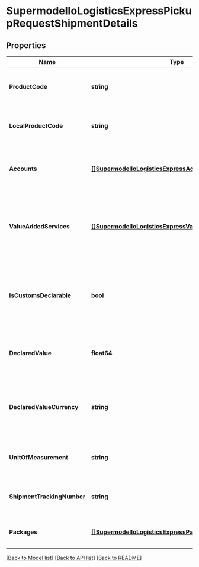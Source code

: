 # SupermodelIoLogisticsExpressPickupRequestShipmentDetails

## Properties
Name | Type | Description | Notes
------------ | ------------- | ------------- | -------------
**ProductCode** | **string** | Please provide DHL Express Global product code of the shipment | [default to null]
**LocalProductCode** | **string** | Please provide DHL Express Local product code of the shipment | [optional] [default to null]
**Accounts** | [**[]SupermodelIoLogisticsExpressAccount**](supermodelIoLogisticsExpressAccount.md) | Please enter all the DHL Express accounts related to this shipment | [optional] [default to null]
**ValueAddedServices** | [**[]SupermodelIoLogisticsExpressValueAddedServicesRates**](supermodelIoLogisticsExpressValueAddedServicesRates.md) | This section communicates additional shipping services, such as Insurance (or Shipment Value Protection). | [optional] [default to null]
**IsCustomsDeclarable** | **bool** | For customs purposes please advise if your shipment is dutiable (true) or non dutiable (false) | [default to null]
**DeclaredValue** | **float64** | For customs purposes please advise on declared value of the shipment | [optional] [default to null]
**DeclaredValueCurrency** | **string** | For customs purposes please advise on declared value currency code of the shipment | [optional] [default to null]
**UnitOfMeasurement** | **string** | Please enter Unit of measurement - metric,imperial | [default to null]
**ShipmentTrackingNumber** | **string** | Please provide Shipment Identification number (AWB number) | [optional] [default to null]
**Packages** | [**[]SupermodelIoLogisticsExpressPackageRr**](supermodelIoLogisticsExpressPackageRR.md) | Here you can define properties per package | [default to null]

[[Back to Model list]](../README.md#documentation-for-models) [[Back to API list]](../README.md#documentation-for-api-endpoints) [[Back to README]](../README.md)

